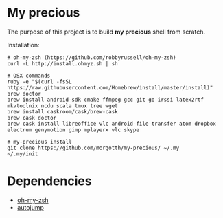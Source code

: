 
# My precious #

The purpose of this project is to build **my precious** shell from scratch.

Installation:

```
# oh-my-zsh (https://github.com/robbyrussell/oh-my-zsh)
curl -L http://install.ohmyz.sh | sh

# OSX commands
ruby -e "$(curl -fsSL https://raw.githubusercontent.com/Homebrew/install/master/install)"
brew doctor
brew install android-sdk cmake ffmpeg gcc git go irssi latex2rtf mkvtoolnix ncdu scala tmux tree wget
brew install caskroom/cask/brew-cask
brew cask doctor
brew cask install libreoffice vlc android-file-transfer atom dropbox electrum genymotion gimp mplayerx vlc skype

# my-precious install
git clone https://github.com/morgotth/my-precious/ ~/.my
~/.my/init
```

# Dependencies #

- [oh-my-zsh](https://github.com/robbyrussell/oh-my-zsh)
- [autojump](https://github.com/joelthelion/autojump)

